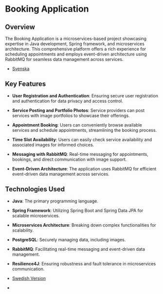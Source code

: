 # Booking Application

## Overview

The Booking Application is a microservices-based project showcasing expertise in Java development, Spring framework, and microservices architecture. This comprehensive platform offers a rich experience for scheduling appointments and employs event-driven architecture using RabbitMQ for seamless data management across services.

- [Svenska](README_SE.md)


## Key Features

- **User Registration and Authentication**: Ensuring secure user registration and authentication for data privacy and access control.

- **Service Posting and Portfolio Photos**: Service providers can post services with image portfolios to showcase their offerings.

- **Appointment Booking**: Users can conveniently browse available services and schedule appointments, streamlining the booking process.

- **Time Slot Availability**: Users can easily check service availability and associated images for informed choices.

- **Messaging with RabbitMQ**: Real-time messaging for appointments, bookings, and direct communication with image support.

- **Event-Driven Architecture**: The application uses RabbitMQ for efficient event-driven data management across services.

## Technologies Used

- **Java**: The primary programming language.

- **Spring Framework**: Utilizing Spring Boot and Spring Data JPA for scalable microservices.

- **Microservices Architecture**: Breaking down complex functionalities for scalability.

- **PostgreSQL**: Securely managing data, including images.

- **RabbitMQ**: Facilitating real-time messaging and event-driven data management.

- **Resilience4J**: Ensuring robustness and fault tolerance in microservices communication.

- [Swedish Version](README_SE.md)
- 
